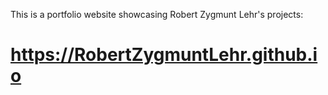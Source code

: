This is a portfolio website showcasing Robert Zygmunt Lehr's projects:
# https://RobertZygmuntLehr.github.io

